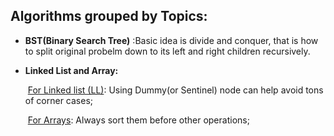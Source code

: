 ## Algorithms grouped by Topics:
 * **BST(Binary Search Tree)** :Basic idea is divide and conquer, that is how to split original probelm down to its left and right children recursively.

 * **Linked List and Array:**

   ​	<u>For Linked list (LL)</u>:  Using  Dummy(or Sentinel) node can help avoid tons of corner cases;

   ​	<u>For Arrays</u>:  Always sort them before other operations;



